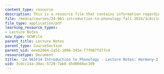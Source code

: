 ```yaml
---
content_type: resource
description: This is a resource file that contains information regarding harmony 2.
file: /media/courses/24-961-introduction-to-phonology-fall-2014/3c8cc14a38ac57207ab8d5d0668ac389_MIT24_961F14_Lecture18.pdf
file_type: application/pdf
learning_resource_types:
- Lecture Notes
ocw_type: OCWFile
parent_title: Lecture Notes
parent_type: CourseSection
parent_uid: eeeb2664-2a52-1096-345e-f7f687fd77c4
resourcetype: Document
title: '24.961F14 Introduction to Phonology - Lecture Notes: Harmony-2'
uid: 3c8cc14a-38ac-5720-7ab8-d5d0668ac389
---
```

